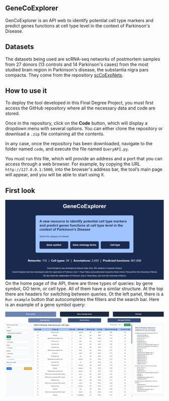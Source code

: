 ## GeneCoExplorer

GenCoExplorer is an API web to identify potential cell type markers and predict genes functions at cell type level in the context of Parkinson's Disease. 

## Datasets

The datasets being used are scRNA-seq networks of postmortem samples from 27 donors (13 controls and 14 Parkinson's cases) from the most studied brain region in Parkinson's disease, the substantia nigra pars compacta. They come from the repository [scCoExpNets](https://github.com/aliciagp/scCoExpNets).

## How to use it

To deploy the tool developed in this Final Degree Project, you must first access the GitHub repository where all the necessary data and code are stored.

Once in the repository, click on the **Code** button, which will display a dropdown menu with several options. You can either clone the repository or download a `.zip` file containing all the contents.

In any case, once the repository has been downloaded, navigate to the folder named `code`, and execute the file named `QueryAPI.py`.

You must run this file, which will provide an address and a port that you can access through a web browser. For example, by copying the URL `http://127.0.0.1:5000`, into the browser's address bar, the tool’s main page will appear, and you will be able to start using it.

## First look

![Home page](PaginaPrincipal.png)
On the home page of the API, there are three types of queries: by gene symbol, GO term, or cell type.
All of them have a similar structure. At the top there are headers for switching between queries. Ot the left panel, there is a `Run example` button that autocompletes the filters and the search bar. Here is an example of a gene symbol query:

![Home page](Gene_Relevance_API2.png)
